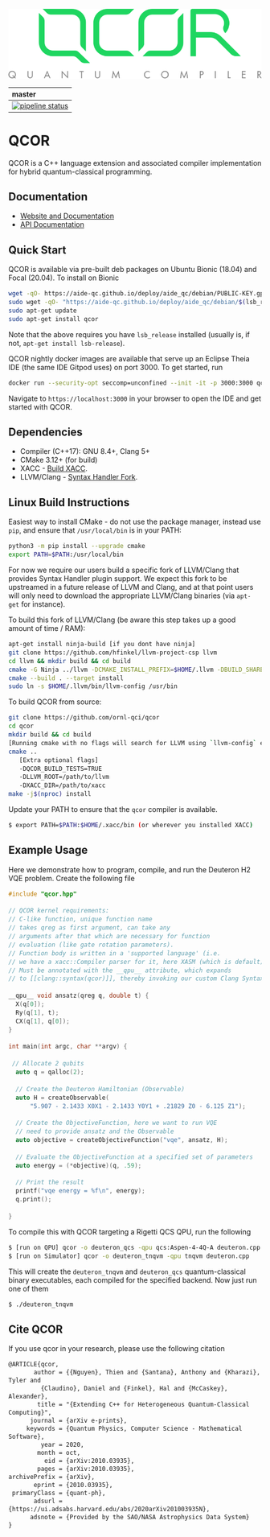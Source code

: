 ![qcor](docs/assets/qcor_full_logo.svg)

| master | 
|:-------|
| [![pipeline status](https://code.ornl.gov/qci/qcor/badges/master/pipeline.svg)](https://code.ornl.gov/qci/qcor/commits/master) |

# QCOR

QCOR is a C++ language extension and associated compiler implementation
for hybrid quantum-classical programming.


Documentation
-------------

* [Website and Documentation](https://qcor.readthedocs.io)
* [API Documentation](https://ornl-qci.github.io/qcor-api-docs/)

Quick Start
-----------
QCOR is available via pre-built deb packages on Ubuntu Bionic (18.04) and Focal (20.04). To install on Bionic
```bash
wget -qO- https://aide-qc.github.io/deploy/aide_qc/debian/PUBLIC-KEY.gpg | sudo apt-key add -
sudo wget -qO- "https://aide-qc.github.io/deploy/aide_qc/debian/$(lsb_release -cs)/aide-qc.list" > /etc/apt/sources.list.d/aide-qc.list
sudo apt-get update
sudo apt-get install qcor
```
Note that the above requires you have `lsb_release` installed (usually is, if not, `apt-get install lsb-release`).

QCOR nightly docker images are available that serve up an Eclipse Theia IDE (the same IDE Gitpod uses) on port 3000. To get started, run 
```bash
docker run --security-opt seccomp=unconfined --init -it -p 3000:3000 qcor/qcor
```
Navigate to ``https://localhost:3000`` in your browser to open the IDE and get started with QCOR. 

## Dependencies
- Compiler (C++17): GNU 8.4+, Clang 5+
- CMake 3.12+ (for build)
- XACC - [Build XACC](https://xacc.readthedocs.io/en/latest/install.html#building-xacc).
- LLVM/Clang - [Syntax Handler Fork](https://github.com/hfinkel/llvm-project-csp).

## Linux Build Instructions
Easiest way to install CMake - do not use the package manager,
instead use `pip`, and ensure that `/usr/local/bin` is in your PATH:
```bash
python3 -m pip install --upgrade cmake
export PATH=$PATH:/usr/local/bin
```

For now we require our users build a specific fork of LLVM/Clang that 
provides Syntax Handler plugin support. We expect this fork to be upstreamed 
in a future release of LLVM and Clang, and at that point users will only 
need to download the appropriate LLVM/Clang binaries (via `apt-get` for instance).

To build this fork of LLVM/Clang (be aware this step takes up a good amount of time / RAM):
```bash
apt-get install ninja-build [if you dont have ninja]
git clone https://github.com/hfinkel/llvm-project-csp llvm
cd llvm && mkdir build && cd build
cmake -G Ninja ../llvm -DCMAKE_INSTALL_PREFIX=$HOME/.llvm -DBUILD_SHARED_LIBS=TRUE -DCMAKE_BUILD_TYPE=Release -DLLVM_TARGETS_TO_BUILD="X86" -DLLVM_ENABLE_DUMP=ON -DLLVM_ENABLE_PROJECTS=clang
cmake --build . --target install
sudo ln -s $HOME/.llvm/bin/llvm-config /usr/bin
```

To build QCOR from source:
``` bash
git clone https://github.com/ornl-qci/qcor
cd qcor
mkdir build && cd build
[Running cmake with no flags will search for LLVM using `llvm-config` executable in your PATH and XACC in $HOME/.xacc]
cmake .. 
   [Extra optional flags] 
   -DQCOR_BUILD_TESTS=TRUE
   -DLLVM_ROOT=/path/to/llvm
   -DXACC_DIR=/path/to/xacc
make -j$(nproc) install
```
Update your PATH to ensure that the ```qcor``` compiler is available.
```bash
$ export PATH=$PATH:$HOME/.xacc/bin (or wherever you installed XACC)
```

## Example Usage

Here we demonstrate how to program, compile, and run the Deuteron H2 VQE problem. Create
the following file

```cpp
#include "qcor.hpp"

// QCOR kernel requirements:
// C-like function, unique function name
// takes qreg as first argument, can take any 
// arguments after that which are necessary for function 
// evaluation (like gate rotation parameters). 
// Function body is written in a 'supported language' (i.e. 
// we have a xacc::Compiler parser for it, here XASM (which is default))
// Must be annotated with the __qpu__ attribute, which expands 
// to [[clang::syntax(qcor)]], thereby invoking our custom Clang SyntaxHandler.

__qpu__ void ansatz(qreg q, double t) {
  X(q[0]);
  Ry(q[1], t);
  CX(q[1], q[0]);
}

int main(int argc, char **argv) {

 // Allocate 2 qubits
  auto q = qalloc(2);

  // Create the Deuteron Hamiltonian (Observable)
  auto H = createObservable(
      "5.907 - 2.1433 X0X1 - 2.1433 Y0Y1 + .21829 Z0 - 6.125 Z1");

  // Create the ObjectiveFunction, here we want to run VQE
  // need to provide ansatz and the Observable
  auto objective = createObjectiveFunction("vqe", ansatz, H);

  // Evaluate the ObjectiveFunction at a specified set of parameters
  auto energy = (*objective)(q, .59);

  // Print the result
  printf("vqe energy = %f\n", energy);
  q.print();

}
```
To compile this with QCOR targeting a Rigetti QCS QPU, run the following

```bash
$ [run on QPU] qcor -o deuteron_qcs -qpu qcs:Aspen-4-4Q-A deuteron.cpp
$ [run on Simulator] qcor -o deuteron_tnqvm -qpu tnqvm deuteron.cpp
```
This will create the ```deuteron_tnqvm``` and ```deuteron_qcs``` quantum-classical binary executables, 
each compiled for the specified backend. Now just run one of them
```bash
$ ./deuteron_tnqvm
```

## Cite QCOR 
If you use qcor in your research, please use the following citation 
```
@ARTICLE{qcor,
       author = {{Nguyen}, Thien and {Santana}, Anthony and {Kharazi}, Tyler and
         {Claudino}, Daniel and {Finkel}, Hal and {McCaskey}, Alexander},
        title = "{Extending C++ for Heterogeneous Quantum-Classical Computing}",
      journal = {arXiv e-prints},
     keywords = {Quantum Physics, Computer Science - Mathematical Software},
         year = 2020,
        month = oct,
          eid = {arXiv:2010.03935},
        pages = {arXiv:2010.03935},
archivePrefix = {arXiv},
       eprint = {2010.03935},
 primaryClass = {quant-ph},
       adsurl = {https://ui.adsabs.harvard.edu/abs/2020arXiv201003935N},
      adsnote = {Provided by the SAO/NASA Astrophysics Data System}
}
```